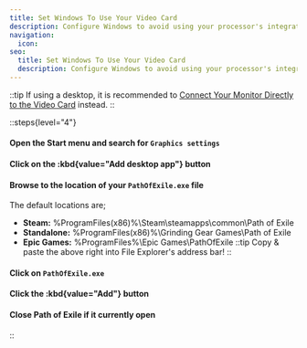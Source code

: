 ```yaml
---
title: Set Windows To Use Your Video Card
description: Configure Windows to avoid using your processor's integrated graphics for Path of Exile
navigation:
  icon:
seo:
  title: Set Windows To Use Your Video Card
  description: Configure Windows to avoid using your processor's integrated graphics for Path of Exile.
---
```


::tip
If using a desktop, it is recommended to [Connect Your Monitor Directly to the Video Card](/miscellaneous/other/connect-monitor-to-video-card) instead.
::

::steps{level="4"}
#### Open the Start menu and search for `Graphics settings`
#### Click on the :kbd{value="Add desktop app"} button
#### Browse to the location of your `PathOfExile.exe` file
The default locations are;
- **Steam:** %ProgramFiles(x86)%\Steam\steamapps\common\Path of Exile
- **Standalone:** %ProgramFiles(x86)%\Grinding Gear Games\Path of Exile
- **Epic Games:** %ProgramFiles%\Epic Games\PathOfExile
::tip
Copy & paste the above right into File Explorer's address bar!
::
#### Click on `PathOfExile.exe`
#### Click the :kbd{value="Add"} button
#### Close Path of Exile if it currently open
::